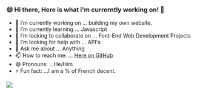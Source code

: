 ### 😄 Hi there, Here is what i'm currerntly working on! 👋


- 🔭 I’m currently working on ... building my own website.
- 🌱 I’m currently learning ... Javascript
- 👯 I’m looking to collaborate on ... Font-End Web Development Projects
- 🤔 I’m looking for help with ... API's
- 💬 Ask me about ... Anything
- 📫 How to reach me: ... [Here on GitHub](https://github.com/iosvaldo)
- 😄 Pronouns: ...He/Him
- ⚡ Fun fact: ...I am a % of French decent. 
<img src="https://user-images.githubusercontent.com/35927834/121796997-4298df00-cbeb-11eb-9f7b-f865be8938e4.png ">
